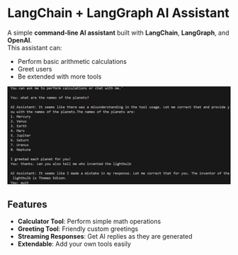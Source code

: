 # LangChain + LangGraph AI Assistant

A simple **command-line AI assistant** built with **LangChain**, **LangGraph**, and **OpenAI**.  
This assistant can:

- Perform basic arithmetic calculations
- Greet users
- Be extended with more tools

![CLI Screenshot - Greeting Example](ex.png)

## Features

- **Calculator Tool**: Perform simple math operations
- **Greeting Tool**: Friendly custom greetings
- **Streaming Responses**: Get AI replies as they are generated
- **Extendable**: Add your own tools easily

